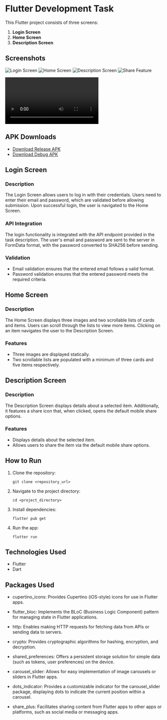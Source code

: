 # Flutter Development Task

This Flutter project consists of three screens:

1. **Login Screen**
2. **Home Screen**
3. **Description Screen**

## Screenshots

![Login Screen](/assets/output%20images/login_screen.jpg)
![Home Screen](/assets/output%20images/individual_meetup_screen.jpg)
![Description Screen](/assets/output%20images/meetup_detail_description_screen.jpg)
![Share Feature](/assets/output%20images/share_feature.jpg)


![Video Demo](/assets/output%20images/vedio_recording.mp4)

## APK Downloads

- [Download Release APK](https://drive.google.com/file/d/15oWriIN6LR2DfEwxhSDm3IdYqkVbM4vr/view?usp=drive_link)
- [Download Debug APK](https://drive.google.com/file/d/1pe3H5djFwR3huzyE7q8QQGPMi0cOMzry/view?usp=drive_link)

## Login Screen

### Description
The Login Screen allows users to log in with their credentials. Users need to enter their email and password, which are validated before allowing submission. Upon successful login, the user is navigated to the Home Screen.

### API Integration
The login functionality is integrated with the API endpoint provided in the task description. The user's email and password are sent to the server in FormData format, with the password converted to SHA256 before sending.

### Validation
- Email validation ensures that the entered email follows a valid format.
- Password validation ensures that the entered password meets the required criteria.

## Home Screen

### Description
The Home Screen displays three images and two scrollable lists of cards and items. Users can scroll through the lists to view more items. Clicking on an item navigates the user to the Description Screen.

### Features
- Three images are displayed statically.
- Two scrollable lists are populated with a minimum of three cards and five items respectively.

## Description Screen

### Description
The Description Screen displays details about a selected item. Additionally, it features a share icon that, when clicked, opens the default mobile share options.

### Features
- Displays details about the selected item.
- Allows users to share the item via the default mobile share options.

## How to Run

1. Clone the repository:

   ```
   git clone <repository_url>
   ```

2. Navigate to the project directory:

   ```
   cd <project_directory>
   ```

3. Install dependencies:

   ```
   flutter pub get
   ```

4. Run the app:

   ```
   flutter run
   ```

## Technologies Used

- Flutter
- Dart

## Packages Used
- cupertino_icons: Provides Cupertino (iOS-style) icons for use in Flutter apps.

- flutter_bloc: Implements the BLoC (Business Logic Component) pattern for managing state in Flutter applications.

- http: Enables making HTTP requests for fetching data from APIs or sending data to servers.

- crypto: Provides cryptographic algorithms for hashing, encryption, and decryption.

- shared_preferences: Offers a persistent storage solution for simple data (such as tokens, user preferences) on the device.

- carousel_slider: Allows for easy implementation of image carousels or sliders in Flutter apps.

- dots_indicator: Provides a customizable indicator for the carousel_slider package, displaying dots to indicate the current position within a carousel.

- share_plus: Facilitates sharing content from Flutter apps to other apps or platforms, such as social media or messaging apps.
